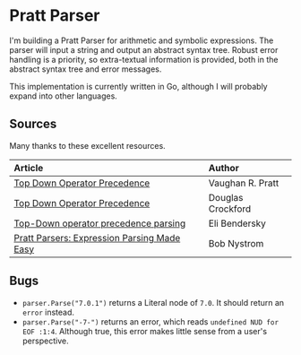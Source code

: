 # Pratt Parser

I'm building a Pratt Parser for arithmetic and symbolic expressions.
The parser will input a string and output an abstract syntax tree.
Robust error handling is a priority, so extra-textual information 
is provided, both in the abstract syntax tree and error messages.

This implementation is currently written in Go, although I will probably
expand into other languages.

## Sources

Many thanks to these excellent resources.

| Article | Author |
| :---    | :---   |
| [Top Down Operator Precedence](https://tdop.github.io/) | Vaughan R. Pratt  |
| [Top Down Operator Precedence](https://crockford.com/javascript/tdop/tdop.html) | Douglas Crockford |
| [Top-Down operator precedence parsing](https://eli.thegreenplace.net/2010/01/02/top-down-operator-precedence-parsing) | Eli Bendersky |
| [Pratt Parsers: Expression Parsing Made Easy](https://journal.stuffwithstuff.com/2011/03/19/pratt-parsers-expression-parsing-made-easy/) | Bob Nystrom |

## Bugs

- `parser.Parse("7.0.1")` returns a Literal node of `7.0`. It should return an `error` instead.
- `parser.Parse("-7-")` returns an error, which reads `undefined NUD for EOF :1:4`. 
   Although true, this error makes little sense from a user's perspective.
